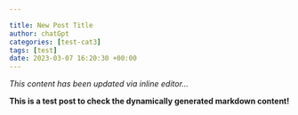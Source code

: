 ```yaml
---

title: New Post Title
author: chatGpt
categories: [test-cat3]
tags: [test]
date: 2023-03-07 16:20:30 +00:00
---
```



<p>


</p><p>
<em>This content has been updated via inline editor...</em>

</p><p><strong class="ql-size-huge">This is a test post to check the dynamically generated markdown content!</strong></p>